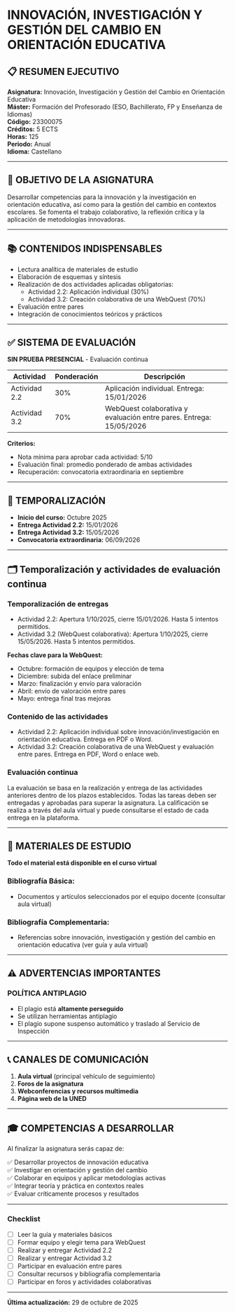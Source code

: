 <!-- cSpell:language es,es-ES -->

# INNOVACIÓN, INVESTIGACIÓN Y GESTIÓN DEL CAMBIO EN ORIENTACIÓN EDUCATIVA

## 📋 RESUMEN EJECUTIVO

**Asignatura:** Innovación, Investigación y Gestión del Cambio en Orientación Educativa  
**Máster:** Formación del Profesorado (ESO, Bachillerato, FP y Enseñanza de Idiomas)  
**Código:** 23300075  
**Créditos:** 5 ECTS  
**Horas:** 125  
**Periodo:** Anual  
**Idioma:** Castellano  

---

## 🎯 OBJETIVO DE LA ASIGNATURA

Desarrollar competencias para la innovación y la investigación en orientación educativa, así como para la gestión del cambio en contextos escolares. Se fomenta el trabajo colaborativo, la reflexión crítica y la aplicación de metodologías innovadoras.

---

## 📚 CONTENIDOS INDISPENSABLES

- Lectura analítica de materiales de estudio
- Elaboración de esquemas y síntesis
- Realización de dos actividades aplicadas obligatorias:
  - Actividad 2.2: Aplicación individual (30%)
  - Actividad 3.2: Creación colaborativa de una WebQuest (70%)
- Evaluación entre pares
- Integración de conocimientos teóricos y prácticos

---

## ✅ SISTEMA DE EVALUACIÓN

**SIN PRUEBA PRESENCIAL** - Evaluación continua

| Actividad         | Ponderación | Descripción |
|-------------------|-------------|-------------|
| Actividad 2.2     | 30%         | Aplicación individual. Entrega: 15/01/2026 |
| Actividad 3.2     | 70%         | WebQuest colaborativa y evaluación entre pares. Entrega: 15/05/2026 |

**Criterios:**
- Nota mínima para aprobar cada actividad: 5/10
- Evaluación final: promedio ponderado de ambas actividades
- Recuperación: convocatoria extraordinaria en septiembre

---

## 📅 TEMPORALIZACIÓN

- **Inicio del curso:** Octubre 2025
- **Entrega Actividad 2.2:** 15/01/2026
- **Entrega Actividad 3.2:** 15/05/2026
- **Convocatoria extraordinaria:** 06/09/2026

---

## 🗂️ Temporalización y actividades de evaluación continua

### Temporalización de entregas
- Actividad 2.2: Apertura 1/10/2025, cierre 15/01/2026. Hasta 5 intentos permitidos.
- Actividad 3.2 (WebQuest colaborativa): Apertura 1/10/2025, cierre 15/05/2026. Hasta 5 intentos permitidos.

**Fechas clave para la WebQuest:**
- Octubre: formación de equipos y elección de tema
- Diciembre: subida del enlace preliminar
- Marzo: finalización y envío para valoración
- Abril: envío de valoración entre pares
- Mayo: entrega final tras mejoras

### Contenido de las actividades
- Actividad 2.2: Aplicación individual sobre innovación/investigación en orientación educativa. Entrega en PDF o Word.
- Actividad 3.2: Creación colaborativa de una WebQuest y evaluación entre pares. Entrega en PDF, Word o enlace web.

### Evaluación continua
La evaluación se basa en la realización y entrega de las actividades anteriores dentro de los plazos establecidos. Todas las tareas deben ser entregadas y aprobadas para superar la asignatura. La calificación se realiza a través del aula virtual y puede consultarse el estado de cada entrega en la plataforma.

---

## 📖 MATERIALES DE ESTUDIO

**Todo el material está disponible en el curso virtual**

### Bibliografía Básica:
- Documentos y artículos seleccionados por el equipo docente (consultar aula virtual)

### Bibliografía Complementaria:
- Referencias sobre innovación, investigación y gestión del cambio en orientación educativa (ver guía y aula virtual)

---

## ⚠️ ADVERTENCIAS IMPORTANTES

### **POLÍTICA ANTIPLAGIO**
- El plagio está **altamente perseguido**
- Se utilizan herramientas antiplagio
- El plagio supone suspenso automático y traslado al Servicio de Inspección

---

## 📞 CANALES DE COMUNICACIÓN

1. **Aula virtual** (principal vehículo de seguimiento)
2. **Foros de la asignatura**
3. **Webconferencias y recursos multimedia**
4. **Página web de la UNED**

---

## 🎓 COMPETENCIAS A DESARROLLAR

Al finalizar la asignatura serás capaz de:

✅ Desarrollar proyectos de innovación educativa  
✅ Investigar en orientación y gestión del cambio  
✅ Colaborar en equipos y aplicar metodologías activas  
✅ Integrar teoría y práctica en contextos reales  
✅ Evaluar críticamente procesos y resultados  

---

### Checklist

- [ ] Leer la guía y materiales básicos
- [ ] Formar equipo y elegir tema para WebQuest
- [ ] Realizar y entregar Actividad 2.2
- [ ] Realizar y entregar Actividad 3.2
- [ ] Participar en evaluación entre pares
- [ ] Consultar recursos y bibliografía complementaria
- [ ] Participar en foros y actividades colaborativas

---

**Última actualización:** 29 de octubre de 2025
